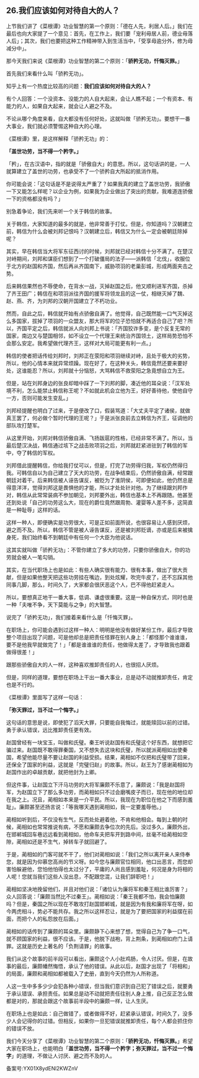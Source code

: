 ## 26.我们应该如何对待自大的人？
上节我们讲了《菜根谭》功业智慧的第一个原则：「德在人先，利居人后。」我们在最后也向大家提了一个意见：首先，在工作上，我们要「宠利毋居人前，德业毋落人后」；其次，我们也要把这种工作精神带入到生活当中，「受享毋逾分外，修为毋减分中」。


那今天我们来说《菜根谭》功业智慧的第二个原则：「**骄矜无功，忏悔灭罪。**」


首先我们来看什么叫「骄矜无功」。


知乎上有一个热度比较高的问题：**我们应该如何对待自大的人？**


有个人回答：一个没资本、没能力的人自大起来，会让人瞧不起；一个有资本、有能力的人，如果自大起来，就会让人避之不及。


不论从哪个角度来看，自大都没有任何好处，这就叫做「骄矜无功」。要想干一番大事业，我们就必须警惕这种自大的心理。


《菜根谭》里，是这样解释「骄矜无功」的：


**「盖世功劳，当不得一个矜字。」**


「矜」，在古汉语中，指的就是「骄傲自大」的意思。所以，这句话讲的是，一人就算建立了盖世的功劳，也承受不了一个骄矜自大所起的抵消作用。


你可能会说：「这句话是不是说得太严重了？如果我真的建立了盖世功劳，我骄傲一下又能怎么样呢？以企业为例，如果我为企业做出了突出的贡献，我难道连骄傲一下的资格都没有吗？」


别急着争论，我们先来听一个关于韩信的故事。


关于韩信，大家知道的最多的就是，他非常善于打仗。但是，你知道吗？汉朝建立前，韩信为什么会被刘邦记恨吗？汉朝建立后，韩信又为什么一定会被朝廷除掉呢？


其实，早在韩信当大将军东征西讨的时候，刘邦就已经对韩信十分不满了。在楚汉对峙期间，刘邦和谋臣们想到了一个打破僵局的法子——派韩信「北伐」，收服位于北方的赵国和齐国，然后再从齐国南下，威胁项羽的老巢彭城，形成两面夹击之势。


后来韩信果然也不辱使命，在背水一战，灭掉赵国之后，他又顺利进军齐国，杀掉了齐王田广；韩信在和项羽派往齐国的援军将领龙且的这一仗，相继灭掉了魏、赵、燕、齐，为刘邦的汉朝开国建立了不朽功业。


然而，自此之后，韩信就开始有点骄傲自满了。他觉得，自己既然能一口气灭掉这么多国家，拔掉了项羽的一众盟友，那大将军的位子恐怕就不再适合自己了吧？所以，齐国平定之后，韩信就派人向刘邦上书说：「齐国狡诈多变，是个反复无常的国家，南边又与楚国相邻，如不设立一个代理王来统治齐国领土，这样局势恐怕不会那么安定。我希望做代理齐王，这样对大局可能更有利一点。」


韩信的使者把话传给刘邦时，刘邦正在荥阳和项羽继续对峙，且处于极大的劣势，所以，他的心情本来就异常烦躁。现在好了，在这种关头，韩信竟然还要来要好处，这谁能忍？所以，刘邦就十分恼怒，大骂韩信不救荥阳之急竟想自立为王。


但是，站在刘邦身边的张良却暗中踩了一下刘邦的脚，凑近他的耳朵说：「汉军处境不利，怎么能禁止韩信称王呢？不如就此机会立他为王，好好善待他，使他自守一方，否则可能发生变乱。」


刘邦经提醒也明白了过来，于是便改了口，假装骂道：「大丈夫平定了诸侯，就做真王罢了，何必做个暂时代理的王呢？」于是派张良前去立韩信为齐王，征调他的部队攻打楚军。


从这里开始，刘邦对韩信骄傲自满、飞扬跋扈的性格，已经非常不满了。所以，当最后楚汉决战，韩信通过垓下之战击败项羽之后，刘邦就赶紧进驻到了韩信的军中，夺了韩信的军权。


刘邦借此提醒韩信，你给我打仗可以，但是，打完了功劳得归我，军权仍然得归我。可韩信自以为自己建立了天大的功劳，在战争结束后，仍然骄傲自满，经常跟朝廷对着干。后来韩信被人诬告谋反，被贬为了淮阴侯，可即便如此，他仍然总是得意洋洋，觉得刘邦这是畏惧他的才能，所以才处处针对他。为了继续跟刘邦作对，韩信从此常常装病不参加朝见，刘邦要外出，韩信也基本上不再跟随。他甚至还到处说「自己的功劳这么大，现在的爵位竟然跟周勃、灌婴等人差不多，这简直是一种耻辱」这样的话。


这样一种人，即便确实是功劳很大，可是正如前面所说，也很容易让人感到厌烦，避之而不及。所以，韩信不管是被人诬告谋反，还是被刘邦贬谪，亦或是后来被擒身死，我们始终看不到朝廷中有任何一个大臣为他说话。


这其实就叫做「骄矜无功」：不管你建立了多大的功劳，只要你骄傲自大，你的功劳就会被人一笔勾销。


其实，在当代职场上也是如此：有些人确实很有能力、很有本事，做出了很大贡献，但是如果他整天把这些功劳挂在嘴边，到处炫耀，吹完牛皮了，还不忘踩其他同事几脚，那么，时间久了，大家都会很厌恶这个人，巴不得他赶紧走人。


所以，要想真正地干一番大事，低调、谦虚很重要。这是一种自保方式，同时也是一种「夫唯不争，天下莫能与之争」的大智慧。


说完了「骄矜无功」，我们接着来看什么是「忏悔灭罪」。


在职场上，你可能会遇到过这样一种人：明明是他没有做好某份工作，最后才导致整个项目出现了问题，可是他却总是把责任怪罪在别人身上：「都怪那个谁谁谁，要不是他我早就做完了！」「都是谁谁谁的责任，他做得太差了，才导致我也跟着做得很差！」


跟那些骄傲自大的人一样，这种喜欢推卸责任的人，也很招人厌烦。


但是，同样的道理，要想在职场上干出一番大事业，总是动不动就推卸责任，肯定也是不行的。


《菜根谭》里面写了这样一句话：


**「弥天罪过，当不过一个悔字。」**


这句话的意思是说，即使犯了滔天大罪，只要能自我悔过，就能赎回以前的过错。勇于承认错误，远比推卸责任更有效。


赵国曾经有一块宝玉，叫做和氏璧。秦王听说赵国有和氏璧这个好东西，就想把它骗过来。赵国既不敢得罪秦国，又不想失去这块和氏璧，所以就派蔺相如出使秦国，希望他能尽量不要让赵国的利益受损。结果，蔺相如不仅把和氏璧带了回来，还保全了国家的利益，这就是「完璧归赵」的故事。所以，赵王为了感谢蔺相如为赵国作出的卓越贡献，就把他封为上卿。


但这件事，让赵国立下汗马功劳的大将军廉颇不乐意了，廉颇说：「我是赵国将军，为赵国立下了那么多功劳，而蔺相如只不过会磨嘴皮子而已，现在他的地位却在我之上。况且，蔺相如本来是一介平民。所以，我现在为职位在他之下而感到羞耻」。廉颇甚至还扬言说：「等我哪天遇到蔺相如，我一定要羞辱他。」


蔺相如听到后，不仅没有生气，反而处处避着他，不肯和他相会。每到上朝的时候，蔺相如也常常推说有病，不愿和廉颇去争位次的先后。没过多久，廉颇外出，在邯郸城回车巷远远看到蔺相如，他命车夫把车开到路中间，丝毫不给蔺相如空隙，蔺相如还是不生气，掉转车子就回避了。


于是，蔺相如的门客可就不干了，他们对蔺相如说：「我们之所以离开亲人来侍奉您，就是因为仰慕您高尚的节义呀。如今您与廉颇官位相同，他口出恶言，而您却害怕躲避他，您怕他怕得也太过分了，平庸的人尚且感到羞耻，何况是身为将相的人呢！您就当我们这些人没出息，不配跟您混，让我们辞职吧！」


蔺相如坚决地挽留他们，并且对他们说：「诸位认为廉将军和秦王相比谁厉害？」众人回答说：「廉颇当然比不过秦王」。蔺相如说：「秦王我都不怕，我会怕廉颇吗？但是，秦国之所以现在不敢攻打赵国邯郸城，就是因为有我和廉将军在呀，如今两虎相斗，势必不能共存。我之所以这样忍让，就是为了要把国家的利益摆在前面，而把个人的私怨放在后面。」


蔺相如的话传到了廉颇的耳朵里。廉颇静下心来想了想，觉得自己为了争一口气，就不顾国家的利益，很不应该。于是，他脱下战袍，背上荆条，到蔺相如府门上请罪。这就是历史上著名的「负荆请罪」的故事。


我们从这个故事的前半段可以看出，廉颇这个人小肚鸡肠，令人讨厌。但是，在故事的最后，廉颇幡然悔悟，承认了他的错误。从此以后，赵国才出现了「将相和」的局面，廉颇和蔺相如都被载入了史册，直到今天仍然为人所称道。


人这一生中多多少少会犯各种小错误，但当我们意识到自己犯了错误之后，就要勇于承认错误、承担责任。如果总是动不动就把责任往别人身上推，自己反正怎么做都是对的，那就会跟这个故事前半段中的廉颇一样，让人生厌。


在职场上也是如此：自己做错了，或者做得不好，赶紧承认错误，时间久了，没多少人会记得你的过错。但相反，如果你一旦犯错误就推卸责任，每个人都会抓住你的错误不放。


我们今天分享了《菜根谭》功业智慧的第二个原则：「**骄矜无功，忏悔灭罪。**」希望大家在职场上，也能明白「**盖世功劳，当不得一个矜字；弥天罪过，当不过一个悔字**」的道理，不做让人讨厌、避之而不及的人。


备案号:YX01X8ydENl2KWZnV

